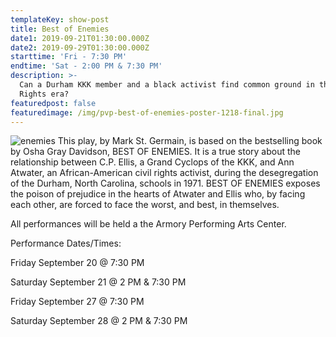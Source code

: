 ```yaml
---
templateKey: show-post
title: Best of Enemies
date1: 2019-09-21T01:30:00.000Z
date2: 2019-09-29T01:30:00.000Z
starttime: 'Fri - 7:30 PM'
endtime: 'Sat - 2:00 PM & 7:30 PM'
description: >-
  Can a Durham KKK member and a black activist find common ground in the Civil
  Rights era?
featuredpost: false
featuredimage: /img/pvp-best-of-enemies-poster-1218-final.jpg
---
```

![enemies](/img/pvp-best-of-enemies-poster-1218-final.jpg)
This play, by Mark St. Germain, is based on the bestselling book by Osha Gray Davidson, BEST OF ENEMIES.  It is a true story about the relationship between C.P. Ellis, a Grand Cyclops of the KKK, and Ann Atwater, an African-American civil rights activist, during the desegregation of the Durham, North Carolina, schools in 1971. BEST OF ENEMIES exposes the poison of prejudice in the hearts of Atwater and Ellis who, by facing each other, are forced to face the worst, and best, in themselves.



All performances will be held a the Armory Performing Arts Center.



Performance Dates/Times:



Friday September 20 @ 7:30 PM



Saturday September 21 @ 2 PM & 7:30 PM



Friday September 27 @ 7:30 PM



Saturday September 28 @ 2 PM & 7:30 PM
